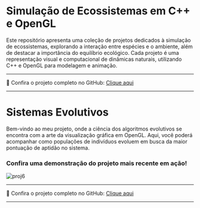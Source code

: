 # Simulação de Ecossistemas em C++ e OpenGL

Este repositório apresenta uma coleção de projetos dedicados à simulação de ecossistemas, explorando a interação entre espécies e o ambiente, além de destacar a importância do equilíbrio ecológico. Cada projeto é uma representação visual e computacional de dinâmicas naturais, utilizando C++ e OpenGL para modelagem e animação.

---

🔗 Confira o projeto completo no GitHub: [Clique aqui](https://github.com/JhonatanBarboza/Simulacao_Ecossistema)

---

# Sistemas Evolutivos

Bem-vindo ao meu projeto, onde a ciência dos algoritmos evolutivos se encontra com a arte da visualização gráfica em OpenGL. Aqui, você poderá acompanhar como populações de indivíduos evoluem em busca da maior pontuação de aptidão no sistema.

### Confira uma demonstração do projeto mais recente em ação!

![proj6](https://github.com/user-attachments/assets/8f1a8731-e2dc-461a-a584-d89de57abb08)

---

🔗 Confira o projeto completo no GitHub: [Clique aqui](https://github.com/JhonatanBarboza/Sistemas_Evolutivos)

---
